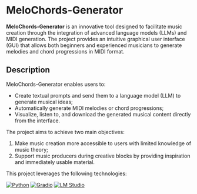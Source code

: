 # MeloChords-Generator

**MeloChords-Generator** is an innovative tool designed to facilitate music creation through the integration of advanced language models (LLMs) and MIDI generation. The project provides an intuitive graphical user interface (GUI) that allows both beginners and experienced musicians to generate melodies and chord progressions in MIDI format.  

## Description

MeloChords-Generator enables users to:  
- Create textual prompts and send them to a language model (LLM) to generate musical ideas;   
- Automatically generate MIDI melodies or chord progressions;  
- Visualize, listen to, and download the generated musical content directly from the interface.  

The project aims to achieve two main objectives:  
1. Make music creation more accessible to users with limited knowledge of music theory;  
2. Support music producers during creative blocks by providing inspiration and immediately usable material.

This project leverages the following technologies:  

[![Python](https://img.shields.io/badge/Python-3.10-blue?logo=python&logoColor=white)](https://www.python.org/)
[![Gradio](https://img.shields.io/badge/Gradio-UI-success?logo=gradio&logoColor=white)](https://gradio.app/)
[![LM Studio](https://img.shields.io/badge/LM%20Studio-LLM-orange)](https://lmstudio.ai/)  <!-- sostituire con il sito corretto di LM Studio -->

